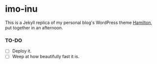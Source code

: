 # imo-inu

This is a Jekyll replica of my personal blog's WordPress theme [Hamilton](https://github.com/leefreemanxyz/hamilton), put together in an afternoon.

### TO-DO

- [ ] Deploy it.
- [ ] Weep at how beautifully fast it is.
